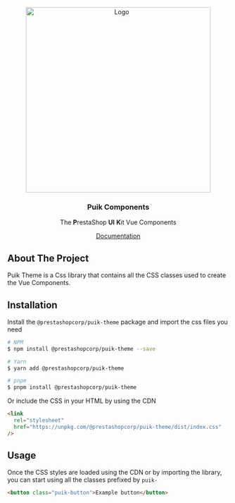 <div align="center">
  <a href="https://prestashop.com">
    <img src="https://prestashop.com/sites/default/files/email/logo_x2_rebrand.png" alt="Logo" width="420">
  </a>

<h3 align="center">Puik Components</h3>

  <p align="center">
    The <b>P</b>restaShop <b>UI</b> <b>K</b>it Vue Components
  </p>
  <a href="https://uikit.prestashop.com/">Documentation</a>
</div>

## About The Project

Puik Theme is a Css library that contains all the CSS classes used to create the Vue Components.

## Installation

Install the `@prestashopcorp/puik-theme` package and import the css files you need

```sh
# NPM
$ npm install @prestashopcorp/puik-theme --save

# Yarn
$ yarn add @prestashopcorp/puik-theme

# pnpm
$ pnpm install @prestashopcorp/puik-theme
```

Or include the CSS in your HTML by using the CDN

```html
<link
  rel="stylesheet"
  href="https://unpkg.com/@prestashopcorp/puik-theme/dist/index.css"
/>
```

## Usage

Once the CSS styles are loaded using the CDN or by importing the library, you can start using all the classes prefixed by `puik-` 
```html
<button class="puik-button">Example button</button>
```